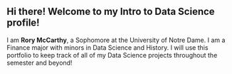 ## Hi there! Welcome to my Intro to Data Science profile!
I am **Rory McCarthy**, a Sophomore at the University of Notre Dame. I am a Finance major with minors in Data Science and History. I will use this portfolio to keep track of all of my Data Science projects throughout the semester and beyond!
<!--
**rmccart5/rmccart5** is a ✨ _special_ ✨ repository because its `README.md` (this file) appears on your GitHub profile.

-->
